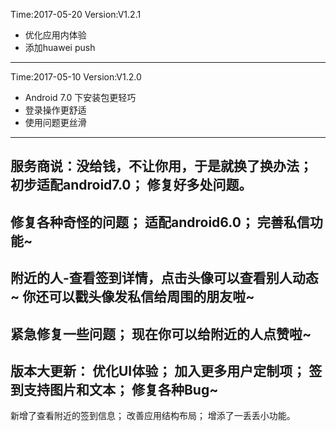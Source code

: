 Time:2017-05-20
Version:V1.2.1
- 优化应用内体验
- 添加huawei push
---------------------------
Time:2017-05-10
Version:V1.2.0
- Android 7.0 下安装包更轻巧 
- 登录操作更舒适 
- 使用问题更丝滑
--------------------------- 
服务商说：没给钱，不让你用，于是就换了换办法；
初步适配android7.0；
修复好多处问题。
--------------------------- 
修复各种奇怪的问题；
适配android6.0；
完善私信功能~
--------------------------- 
附近的人-查看签到详情，点击头像可以查看别人动态~
你还可以戳头像发私信给周围的朋友啦~
--------------------------- 
紧急修复一些问题； 
现在你可以给附近的人点赞啦~ 
--------------------------- 
版本大更新： 
优化UI体验； 
加入更多用户定制项； 
签到支持图片和文本； 
修复各种Bug~ 
----------------------------- 
新增了查看附近的签到信息； 
改善应用结构布局； 
增添了一丢丢小功能。